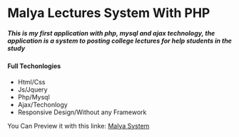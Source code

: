 # Malya Lectures System With PHP


##### This is my first application with php, mysql and ajax technology, the application is a system to posting college lectures for help students in the study

#### Full Techonlogies
* Html/Css
* Js/Jquery
* Php/Mysql
* Ajax/Techonlogy
* Responsive Design/Without any Framework

You Can Preview it with this linke: [Malya System](http://malya.ml) 
 
